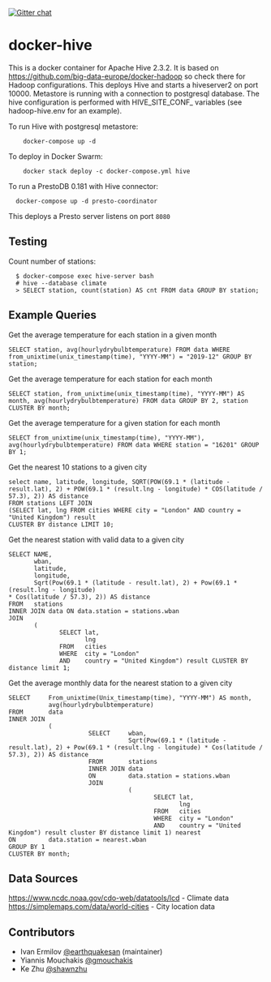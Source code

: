 [![Gitter chat](https://badges.gitter.im/gitterHQ/gitter.png)](https://gitter.im/big-data-europe/Lobby)

# docker-hive

This is a docker container for Apache Hive 2.3.2. It is based on https://github.com/big-data-europe/docker-hadoop so check there for Hadoop configurations.
This deploys Hive and starts a hiveserver2 on port 10000.
Metastore is running with a connection to postgresql database.
The hive configuration is performed with HIVE_SITE_CONF_ variables (see hadoop-hive.env for an example).

To run Hive with postgresql metastore:
```
    docker-compose up -d
```

To deploy in Docker Swarm:
```
    docker stack deploy -c docker-compose.yml hive
```

To run a PrestoDB 0.181 with Hive connector:

```
  docker-compose up -d presto-coordinator
```

This deploys a Presto server listens on port `8080`

## Testing
Count number of stations:
```
  $ docker-compose exec hive-server bash
  # hive --database climate
  > SELECT station, count(station) AS cnt FROM data GROUP BY station;
```

## Example Queries

Get the average temperature for each station in a given month

```
SELECT station, avg(hourlydrybulbtemperature) FROM data WHERE from_unixtime(unix_timestamp(time), "YYYY-MM") = "2019-12" GROUP BY station;
```

Get the average temperature for each station for each month

```
SELECT station, from_unixtime(unix_timestamp(time), "YYYY-MM") AS month, avg(hourlydrybulbtemperature) FROM data GROUP BY 2, station CLUSTER BY month;
```

Get the average temperature for a given station for each month

```
SELECT from_unixtime(unix_timestamp(time), "YYYY-MM"), avg(hourlydrybulbtemperature) FROM data WHERE station = "16201" GROUP BY 1;
```

Get the nearest 10 stations to a given city

```
select name, latitude, longitude, SQRT(POW(69.1 * (latitude - result.lat), 2) + POW(69.1 * (result.lng - longitude) * COS(latitude / 57.3), 2)) AS distance
FROM stations LEFT JOIN
(SELECT lat, lng FROM cities WHERE city = "London" AND country = "United Kingdom") result
CLUSTER BY distance LIMIT 10;
```

Get the nearest station with valid data to a given city

```
SELECT NAME, 
       wban, 
       latitude, 
       longitude, 
       Sqrt(Pow(69.1 * (latitude - result.lat), 2) + Pow(69.1 * (result.lng - longitude) 
* Cos(latitude / 57.3), 2)) AS distance
FROM   stations 
INNER JOIN data ON data.station = stations.wban
JOIN 
       ( 
              SELECT lat, 
                     lng 
              FROM   cities 
              WHERE  city = "London" 
              AND    country = "United Kingdom") result CLUSTER BY distance limit 1;
```

Get the average monthly data for the nearest station to a given city

```
SELECT     From_unixtime(Unix_timestamp(time), "YYYY-MM") AS month,
           avg(hourlydrybulbtemperature)
FROM       data 
INNER JOIN 
           ( 
                      SELECT     wban, 
                                 Sqrt(Pow(69.1 * (latitude - result.lat), 2) + Pow(69.1 * (result.lng - longitude) * Cos(latitude / 57.3), 2)) AS distance
                      FROM       stations 
                      INNER JOIN data 
                      ON         data.station = stations.wban 
                      JOIN 
                                 ( 
                                        SELECT lat, 
                                               lng 
                                        FROM   cities 
                                        WHERE  city = "London" 
                                        AND    country = "United Kingdom") result cluster BY distance limit 1) nearest
ON         data.station = nearest.wban
GROUP BY 1
CLUSTER BY month;
```
## Data Sources
https://www.ncdc.noaa.gov/cdo-web/datatools/lcd - Climate data
https://simplemaps.com/data/world-cities - City location data

## Contributors
* Ivan Ermilov [@earthquakesan](https://github.com/earthquakesan) (maintainer)
* Yiannis Mouchakis [@gmouchakis](https://github.com/gmouchakis)
* Ke Zhu [@shawnzhu](https://github.com/shawnzhu)
